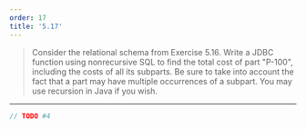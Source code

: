 ```yaml
---
order: 17
title: '5.17'
---
```

> Consider the relational schema from Exercise 5.16. Write a JDBC function 
> using nonrecursive SQL to find the total cost of part "P-100", including the 
> costs of all its subparts. Be sure to take into account the fact that a part may
> have multiple occurrences of a subpart. You may use recursion in Java if you wish. 

--------------------------------

```java
// TODO #4
```